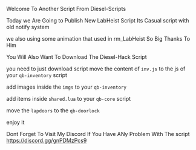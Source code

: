 Welcome To Another Script From Diesel-Scripts 

Today we Are Going to Publish New LabHeist Script Its Casual script with old notify system 

we also using some animation that used in rm_LabHeist So Big Thanks To Him 

You Will Also Want To Download The Diesel-Hack Script

you need to just download script move the content of `inv.js` to the js of your `qb-inventory` script

add images inside the `imgs` to your `qb-inventory`

add items inside `shared.lua` to your `qb-core` script

move the `lapdoors` to the `qb-doorlock`

enjoy it 

Dont Forget To Visit My Discord If You Have ANy Problem With The script
https://discord.gg/gnPDMzPcs9
